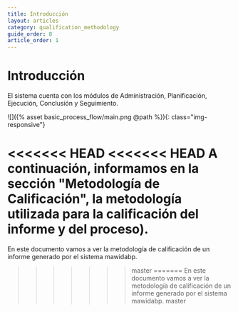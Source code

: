 ```yaml
---
title: Introducción
layout: articles
category: qualification_methodology
guide_order: 8
article_order: 1
---
```


# Introducción

El sistema cuenta con los módulos de Administración, Planificación, Ejecución, Conclusión y Seguimiento.


![]({% asset basic_process_flow/main.png @path %}){: class="img-responsive"}


<<<<<<< HEAD
<<<<<<< HEAD
A continuación, informamos en la sección "Metodología de Calificación", la metodología utilizada para la calificación del informe y del proceso).
=======
En este documento vamos a ver la metodología de calificación de un informe generado por el sistema mawidabp.
>>>>>>> master
=======
En este documento vamos a ver la metodología de calificación de un informe generado por el sistema mawidabp.
>>>>>>> master
